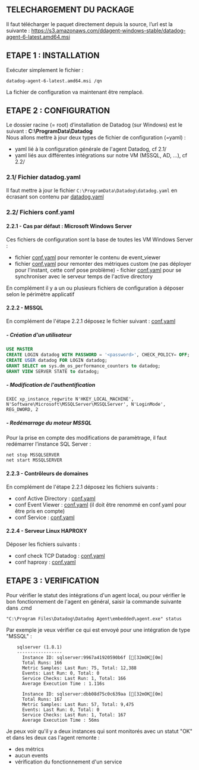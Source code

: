## TELECHARGEMENT DU PACKAGE
Il faut télécharger le paquet directement depuis la source, l’url est la suivante : https://s3.amazonaws.com/ddagent-windows-stable/datadog-agent-6-latest.amd64.msi 

## ETAPE 1 : INSTALLATION
Exécuter simplement le fichier :
```
datadog-agent-6-latest.amd64.msi /qn
```
La fichier de configuration va maintenant être remplacé.

## ETAPE 2 : CONFIGURATION
Le dossier racine (= root) d’installation de Datadog (sur Windows) est le suivant : **C:\ProgramData\Datadog**  
Nous allons mettre à jour deux types de fichier de configuration (=yaml) :
- yaml lié à la configuration générale de l'agent Datadog, cf 2.1/
- yaml liés aux différentes intégrations sur notre VM (MSSQL, AD, ...), cf 2.2/

### 2.1/ Fichier datadog.yaml
Il faut mettre à jour le fichier `C:\ProgramData\Datadog\datadog.yaml` en écrasant son contenu par [datadog.yaml](datadog.yaml)

### 2.2/ Fichiers conf.yaml
#### 2.2.1 - Cas par défaut : Microsoft Windows Server
Ces fichiers de configuration sont la base de toutes les VM Windows Server :
- fichier [conf.yaml](win32_event_log.d/conf_default.yaml) pour remonter le contenu de event_viewer
- fichier [conf.yaml](wmi_check.d/conf.yaml) pour remonter des métriques custom
(ne pas déployer pour l'instant, cette conf pose problème) - fichier [conf.yaml](ntp.d/conf.yaml) pour se synchroniser avec le serveur temps de l'active directory

En complément il y a un ou plusieurs fichiers de configuration à déposer selon le périmètre applicatif

#### 2.2.2 - MSSQL
En complément de l'étape 2.2.1 déposez le fichier suivant : [conf.yaml](sqlserver.d/conf.yaml)
##### - Création d'un utilisateur
```sql
USE MASTER
CREATE LOGIN datadog WITH PASSWORD = '<password>', CHECK_POLICY= OFF;
CREATE USER datadog FOR LOGIN datadog;
GRANT SELECT on sys.dm_os_performance_counters to datadog;
GRANT VIEW SERVER STATE to datadog;
```
##### - Modification de l'authentification
```
EXEC xp_instance_regwrite N'HKEY_LOCAL_MACHINE', N'Software\Microsoft\MSSQLServer\MSSQLServer', N'LoginMode', REG_DWORD, 2
```
##### - Redémarrage du moteur MSSQL
Pour la prise en compte des modifications de paramètrage, il faut redémarrer l’instance SQL Server :
```
net stop MSSQLSERVER
net start MSSQLSERVER
```

#### 2.2.3 - Contrôleurs de domaines
En complément de l'étape 2.2.1 déposez les fichiers suivants : 
 - conf Active Directory : [conf.yaml](active_directory.d/conf.yaml)
 - conf Event Viewer : [conf.yaml](win32_event_log.d/conf_ad.yaml) (il doit être renommé en conf.yaml pour être pris en compte)
 - conf Service : [conf.yaml](windows_service.d/conf_ad.yaml)
 
#### 2.2.4 - Serveur Linux HAPROXY
Déposer les fichiers suivants : 
 - conf check TCP Datadog : [conf.yaml](tcp_check.d/conf.yaml)
 - conf haproxy : [conf.yaml](haproxy.d/conf.yaml)
 
 ## ETAPE 3 : VERIFICATION
Pour vérifier le statut des intégrations d'un agent local, ou pour vérifier le bon fonctionnement de l'agent en général, saisir la commande suivante dans .cmd
```
"C:\Program Files\Datadog\Datadog Agent\embedded\agent.exe" status
```
Par exemple je veux vérifier ce qui est envoyé pour une intégration de type "MSSQL" :
```
    sqlserver (1.8.1)
    -----------------
      Instance ID: sqlserver:9967a41920590b6f [[32mOK[0m]
      Total Runs: 166
      Metric Samples: Last Run: 75, Total: 12,388
      Events: Last Run: 0, Total: 0
      Service Checks: Last Run: 1, Total: 166
      Average Execution Time : 1.116s

      Instance ID: sqlserver:dbb08d75c0c639aa [[32mOK[0m]
      Total Runs: 167
      Metric Samples: Last Run: 57, Total: 9,475
      Events: Last Run: 0, Total: 0
      Service Checks: Last Run: 1, Total: 167
      Average Execution Time : 56ms
```
Je peux voir qu'il y a deux instances qui sont monitorés avec un statut "OK" et dans les deux cas l'agent remonte :
- des métrics
- aucun events
- vérification du fonctionnement d'un service
